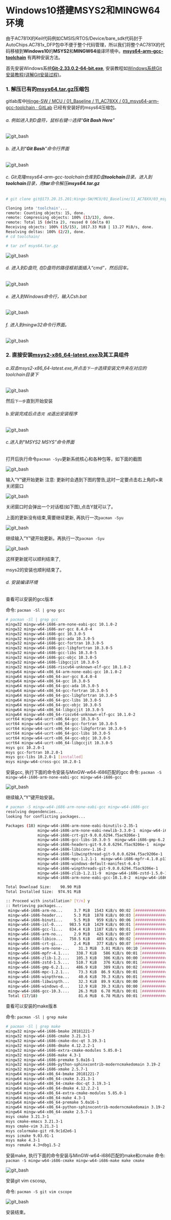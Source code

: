 # Windows10搭建MSYS2和MINGW64环境

由于AC781X的Keil代码例如CMSIS/RTOS/Device/bare_sdk代码封于AutoChips.AC781x_DFP包中不便于整个代码管理，所以我们将整个AC781X的代码移植到**Windows10**的**MSYS2**和**MINGW64**编译环境中。**[msys64-arm-gcc-toolchain](http://173.20.15.201:8081/Hinge-SW/MCU/01_Baseline/11_AC78XX/03_msys64-arm-gcc-toolchain.git)** 有两种安装方法。

首先安装Windows系统[**Git-2.33.0.2-64-bit.exe**](http://173.20.15.201:8081/Hinge-SW/MCU/01_Baseline/11_AC78XX/03_msys64-arm-gcc-toolchain/blob/master/install/Git-2.33.0.2-64-bit.exe), 安装教程如[Windows系统Git安装教程(详解Git安装过程)](https://www.cnblogs.com/xueweisuoyong/p/11914045.html)。

### 1. **解压已有的[msys64.tar.gz](http://173.20.15.201:8081/Hinge-SW/MCU/01_Baseline/11_AC78XX/03_msys64-arm-gcc-toolchain/blob/master/msys64.tar.gz)压缩包**

gitlab库中[Hinge-SW / MCU / 01_Baseline / 11_AC78XX / 03_msys64-arm-gcc-toolchain · GitLab](http://173.20.15.201:8081/Hinge-SW/MCU/01_Baseline/11_AC78XX/03_msys64-arm-gcc-toolchain) 已经有安装好的msys64压缩包。

###### a. 例如进入到D盘符，鼠标右键⇨选择“**Git Bash Here**”

![git_bash](./pic/git_bash.JPG)

###### b. 进入到“**Git Bash**”命令行界面

![git_bash](./pic/git_bash_cmd.JPG)

###### c. Git克隆msys64-arm-gcc-toolchain仓库到D盘**toolchain**目录。进入到**toolchain**目录，用**tar**命令解压**msys64.tar.gz**

```bash
# git clone git@173.20.15.201:Hinge-SW/MCU/01_Baseline/11_AC78XX/03_msys64-arm-gcc-toolchain.git toolchain

Cloning into 'toolchain'...
remote: Counting objects: 15, done.
remote: Compressing objects: 100% (13/13), done.
remote: Total 15 (delta 2), reused 0 (delta 0)
Receiving objects: 100% (15/15), 1017.33 MiB | 13.27 MiB/s, done.
Resolving deltas: 100% (2/2), done.
# cd toolchain/

# tar zxf msys64.tar.gz
```

![git_bash](./pic/git_bash_cmd_0.JPG)

###### d. 进入到D盘符, 在D盘符的路径框前面插入“cmd”，然后回车。

![git_bash](./pic/windows_cmd.JPG)

###### e. 进入到Windows命令行，输入Csh.bat

![git_bash](./pic/windows_cmd_0.JPG)

###### f. 进入到mingw32命令行界面。

![git_bash](./pic/msys64_mingw32_cmd.JPG)



### 2. 直接安装[msys2-x86_64-latest.exe](http://173.20.15.201:8081/Hinge-SW/MCU/01_Baseline/11_AC78XX/03_msys64-arm-gcc-toolchain/blob/master/install/msys2-x86_64-latest.exe)及其工具组件

###### a.双击msys2-x86_64-latest.exe,并点击`下一步`选择安装文件夹在对应的toolchain目录下

![git_bash](./pic/install_path.JPG)

然后`下一步`直到开始安装

###### b.安装完成后点击`完 成`退出安装程序

![git_bash](./pic/install_done.JPG)

###### c.进入到“MSYS2 MSYS”命令界面

打开后执行命令`pacman -Syu`更新系统核心和各种包等，如下面的截图

![git_bash](./pic/msys2_update.JPG)

输入“Y”键开始更新
注意: 更新时会遇到下图的警告,这时一定要点击右上角的×来关闭窗口

![git_bash](./pic/msys2_update_exit.JPG)

关闭窗口时会弹出一个对话框(如下图),点击Y就可以了。

上面的更新没有结束,需要继续更新, 再执行一次`pacman -Syu`

![git_bash](./pic/msys2_update_continue.JPG)

继续输入“Y”键开始更新。再执行一次`pacman -Syu`

![git_bash](./pic/msys2_update_end.JPG)

这样更新就可以顺利结束了,

msys2的安装也顺利结束了。

###### d. 安装编译环境

查看可以安装的gcc版本

命令: `pacman -Sl | grep gcc`

```bash
# pacman -Sl | grep gcc
mingw32 mingw-w64-i686-arm-none-eabi-gcc 10.1.0-2
mingw32 mingw-w64-i686-avr-gcc 8.4.0-4
mingw32 mingw-w64-i686-gcc 10.3.0-5
mingw32 mingw-w64-i686-gcc-ada 10.3.0-5
mingw32 mingw-w64-i686-gcc-fortran 10.3.0-5
mingw32 mingw-w64-i686-gcc-libgfortran 10.3.0-5
mingw32 mingw-w64-i686-gcc-libs 10.3.0-5
mingw32 mingw-w64-i686-gcc-objc 10.3.0-5
mingw32 mingw-w64-i686-libgccjit 10.3.0-5
mingw32 mingw-w64-i686-riscv64-unknown-elf-gcc 10.1.0-2
mingw64 mingw-w64-x86_64-arm-none-eabi-gcc 10.1.0-2
mingw64 mingw-w64-x86_64-avr-gcc 8.4.0-4
mingw64 mingw-w64-x86_64-gcc 10.3.0-5
mingw64 mingw-w64-x86_64-gcc-ada 10.3.0-5
mingw64 mingw-w64-x86_64-gcc-fortran 10.3.0-5
mingw64 mingw-w64-x86_64-gcc-libgfortran 10.3.0-5
mingw64 mingw-w64-x86_64-gcc-libs 10.3.0-5
mingw64 mingw-w64-x86_64-gcc-objc 10.3.0-5
mingw64 mingw-w64-x86_64-libgccjit 10.3.0-5
mingw64 mingw-w64-x86_64-riscv64-unknown-elf-gcc 10.1.0-2
ucrt64 mingw-w64-ucrt-x86_64-gcc 10.3.0-5
ucrt64 mingw-w64-ucrt-x86_64-gcc-fortran 10.3.0-5
ucrt64 mingw-w64-ucrt-x86_64-gcc-libgfortran 10.3.0-5
ucrt64 mingw-w64-ucrt-x86_64-gcc-libs 10.3.0-5
ucrt64 mingw-w64-ucrt-x86_64-gcc-objc 10.3.0-5
ucrt64 mingw-w64-ucrt-x86_64-libgccjit 10.3.0-5
msys gcc 10.2.0-1
msys gcc-fortran 10.2.0-1
msys gcc-libs 10.2.0-1 [installed]
msys mingw-w64-cross-gcc 10.2.0-1
```

安装gcc, 执行下面的命令安装与MinGW-w64-i686匹配的gcc
命令: `pacman -S mingw-w64-i686-arm-none-eabi-gcc mingw-w64-i686-gcc ` 

![git_bash](./pic/mingw32_gcc_install.JPG)

继续输入“Y”键开始安装。

```bash
# pacman -S mingw-w64-i686-arm-none-eabi-gcc mingw-w64-i686-gcc
resolving dependencies...
looking for conflicting packages...

Packages (18) mingw-w64-i686-arm-none-eabi-binutils-2.35-1
              mingw-w64-i686-arm-none-eabi-newlib-3.3.0-1  mingw-w64-i686-binutils-2.37-4
              mingw-w64-i686-crt-git-9.0.0.6294.f5ac9206e-1
              mingw-w64-i686-gcc-libs-10.3.0-5  mingw-w64-i686-gmp-6.2.1-2
              mingw-w64-i686-headers-git-9.0.0.6294.f5ac9206e-1  mingw-w64-i686-isl-0.24-1
              mingw-w64-i686-libiconv-1.16-2
              mingw-w64-i686-libwinpthread-git-9.0.0.6294.f5ac9206e-1
              mingw-w64-i686-mpc-1.2.1-1  mingw-w64-i686-mpfr-4.1.0.p13-1
              mingw-w64-i686-windows-default-manifest-6.4-3
              mingw-w64-i686-winpthreads-git-9.0.0.6294.f5ac9206e-1
              mingw-w64-i686-zlib-1.2.11-9  mingw-w64-i686-zstd-1.5.0-1
              mingw-w64-i686-arm-none-eabi-gcc-10.1.0-2  mingw-w64-i686-gcc-10.3.0-5

Total Download Size:    90.90 MiB
Total Installed Size:  974.91 MiB

:: Proceed with installation? [Y/n] y
:: Retrieving packages...
 mingw-w64-i686-arm-no...     3.7 MiB  1543 KiB/s 00:02 [############################] 100%
 mingw-w64-i686-header...     5.3 MiB  1878 KiB/s 00:03 [############################] 100%
 mingw-w64-i686-binuti...     5.5 MiB   959 KiB/s 00:06 [############################] 100%
 mingw-w64-i686-isl-0....   983.5 KiB  1429 KiB/s 00:01 [############################] 100%
 mingw-w64-i686-gcc-li...   834.4 KiB  1187 KiB/s 00:01 [############################] 100%
 mingw-w64-i686-arm-no...     2.9 MiB   426 KiB/s 00:07 [############################] 100%
 mingw-w64-i686-libico...   750.5 KiB   403 KiB/s 00:02 [############################] 100%
 mingw-w64-i686-crt-gi...     2.4 MiB   377 KiB/s 00:07 [############################] 100%
 mingw-w64-i686-arm-none-...    31.3 MiB  3.01 MiB/s 00:10 [###############################] 100%
 mingw-w64-i686-mpfr-4.1....   338.7 KiB   586 KiB/s 00:01 [###############################] 100%
 mingw-w64-i686-zlib-1.2....   105.3 KiB   306 KiB/s 00:00 [###############################] 100%
 mingw-w64-i686-zstd-1.5....   510.7 KiB   376 KiB/s 00:01 [###############################] 100%
 mingw-w64-i686-gmp-6.2.1...   486.9 KiB   309 KiB/s 00:02 [###############################] 100%
 mingw-w64-i686-mpc-1.2.1...    73.3 KiB  86.9 KiB/s 00:01 [###############################] 100%
 mingw-w64-i686-winpthrea...    40.6 KiB  70.3 KiB/s 00:01 [###############################] 100%
 mingw-w64-i686-libwinpth...    32.3 KiB  89.9 KiB/s 00:00 [###############################] 100%
 mingw-w64-i686-windows-d...    12.9 KiB  39.3 KiB/s 00:00 [###############################] 100%
 mingw-w64-i686-gcc-10.3....    26.3 MiB  6.78 MiB/s 00:01 [######################---------]  73%
 Total (17/18)                  81.6 MiB  6.78 MiB/s 00:01 [###########################----]  89%

```

查看可以安装的make版本

命令: `pacman -Sl | grep make`

```bash
# pacman -Sl | grep make
mingw32 mingw-w64-i686-bmake 20181221-7
mingw32 mingw-w64-i686-cmake 3.21.3-1
mingw32 mingw-w64-i686-cmake-doc-qt 3.19.3-1
mingw32 mingw-w64-i686-dmake 4.12.2.2-1
mingw32 mingw-w64-i686-extra-cmake-modules 5.85.0-1
mingw32 mingw-w64-i686-make 4.3-1
mingw32 mingw-w64-i686-premake 5.0a16-1
mingw32 mingw-w64-i686-python-sphinxcontrib-moderncmakedomain 3.19-2
mingw32 mingw-w64-i686-xmake 2.5.7-1
mingw64 mingw-w64-x86_64-bmake 20181221-7
mingw64 mingw-w64-x86_64-cmake 3.21.3-1
mingw64 mingw-w64-x86_64-cmake-doc-qt 3.19.3-1
mingw64 mingw-w64-x86_64-dmake 4.12.2.2-1
mingw64 mingw-w64-x86_64-extra-cmake-modules 5.85.0-1
mingw64 mingw-w64-x86_64-make 4.3-1
mingw64 mingw-w64-x86_64-premake 5.0a16-1
mingw64 mingw-w64-x86_64-python-sphinxcontrib-moderncmakedomain 3.19-2
mingw64 mingw-w64-x86_64-xmake 2.5.7-1
msys cmake 3.21.3-1
msys cmake-emacs 3.21.3-1
msys cmake-vim 3.21.3-1
msys colormake-git r8.9c1d2e6-1
msys icmake 9.03.01-1
msys make 4.3-1
msys remake 4.3+dbg1.5-2
```

安装make, 执行下面的命令安装与MinGW-w64-i686匹配的make和cmake
命令: `pacman -S mingw-w64-i686-cmake mingw-w64-i686-make make cmake   `  

![git_bash](./pic/mingw32_make_install.JPG)

安装git vim cscosp, 

命令: `pacman -S git vim cscope       `  

![git_bash](./pic/mingw32_vim_install.JPG)

安装结束。
